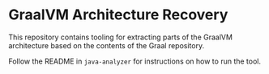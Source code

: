 # GraalVM Architecture Recovery

This repository contains tooling for extracting parts of the GraalVM architecture based on the contents of the Graal repository.

Follow the README in `java-analyzer` for instructions on how to run the tool.
